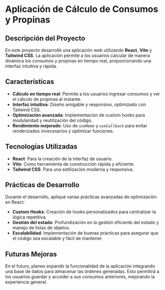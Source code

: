 # Aplicación de Cálculo de Consumos y Propinas

## Descripción del Proyecto

En este proyecto desarrollé una aplicación web utilizando **React**, **Vite** y **Tailwind CSS**. La aplicación permite a los usuarios calcular de manera dinámica los consumos y propinas en tiempo real, proporcionando una interfaz intuitiva y rápida.

## Características

- **Cálculo en tiempo real**: Permite a los usuarios ingresar consumos y ver el cálculo de propinas al instante.
- **Interfaz intuitiva**: Diseño amigable y responsivo, optimizado con Tailwind CSS.
- **Optimización avanzada**: Implementación de custom hooks para modularidad y reutilización del código.
- **Rendimiento mejorado**: Uso de `useMemo` y `useCallback` para evitar renderizados innecesarios y optimizar funciones.

## Tecnologías Utilizadas

- **React**: Para la creación de la interfaz de usuario.
- **Vite**: Como herramienta de construcción rápida y eficiente.
- **Tailwind CSS**: Para una estilización moderna y responsiva.

## Prácticas de Desarrollo

Durante el desarrollo, apliqué varias prácticas avanzadas de optimización en React:

- **Custom Hooks**: Creación de hooks personalizados para centralizar la lógica repetitiva.
- **Gestión del estado**: Profundización en la gestión eficiente del estado y manejo de listas de objetos.
- **Escalabilidad**: Implementación de buenas prácticas para asegurar que el código sea escalable y fácil de mantener.

## Futuras Mejoras

En el futuro, planeo expandir la funcionalidad de la aplicación integrando una base de datos para almacenar las órdenes generadas. Esto permitirá a los usuarios guardar y acceder a sus consumos anteriores, mejorando la experiencia general.


